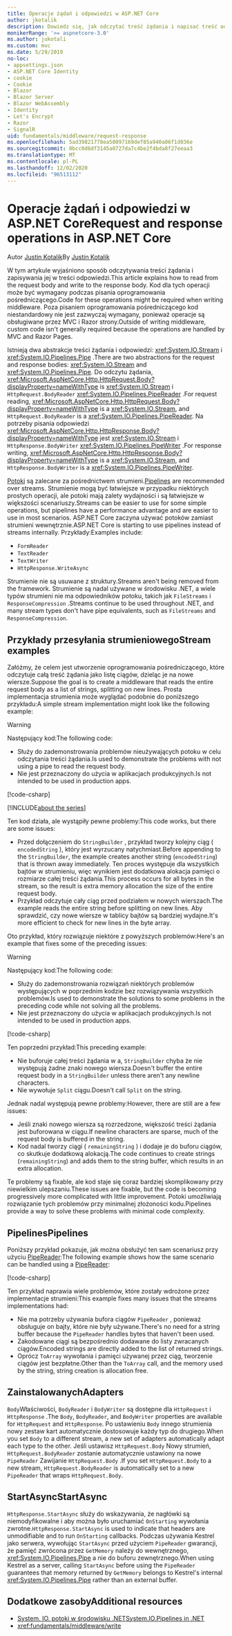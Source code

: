 ```yaml
---
title: Operacje żądań i odpowiedzi w ASP.NET Core
author: jkotalik
description: Dowiedz się, jak odczytać treść żądania i napisać treść odpowiedzi w ASP.NET Core.
monikerRange: '>= aspnetcore-3.0'
ms.author: jukotali
ms.custom: mvc
ms.date: 5/29/2019
no-loc:
- appsettings.json
- ASP.NET Core Identity
- cookie
- Cookie
- Blazor
- Blazor Server
- Blazor WebAssembly
- Identity
- Let's Encrypt
- Razor
- SignalR
uid: fundamentals/middleware/request-response
ms.openlocfilehash: 5ad39821778ea58097169def85a940a06f1d036e
ms.sourcegitcommit: 0bcc0d6df3145a0727da7c4be2f4bda8f27eeaa3
ms.translationtype: MT
ms.contentlocale: pl-PL
ms.lasthandoff: 12/02/2020
ms.locfileid: "96513112"
---
```

# <a name="request-and-response-operations-in-aspnet-core"></a><span data-ttu-id="d7011-103">Operacje żądań i odpowiedzi w ASP.NET Core</span><span class="sxs-lookup"><span data-stu-id="d7011-103">Request and response operations in ASP.NET Core</span></span>

<span data-ttu-id="d7011-104">Autor [Justin Kotalik](https://github.com/jkotalik)</span><span class="sxs-lookup"><span data-stu-id="d7011-104">By [Justin Kotalik](https://github.com/jkotalik)</span></span>

<span data-ttu-id="d7011-105">W tym artykule wyjaśniono sposób odczytywania treści żądania i zapisywania jej w treści odpowiedzi.</span><span class="sxs-lookup"><span data-stu-id="d7011-105">This article explains how to read from the request body and write to the response body.</span></span> <span data-ttu-id="d7011-106">Kod dla tych operacji może być wymagany podczas pisania oprogramowania pośredniczącego.</span><span class="sxs-lookup"><span data-stu-id="d7011-106">Code for these operations might be required when writing middleware.</span></span> <span data-ttu-id="d7011-107">Poza pisaniem oprogramowania pośredniczącego kod niestandardowy nie jest zazwyczaj wymagany, ponieważ operacje są obsługiwane przez MVC i Razor strony.</span><span class="sxs-lookup"><span data-stu-id="d7011-107">Outside of writing middleware, custom code isn't generally required because the operations are handled by MVC and Razor Pages.</span></span>

<span data-ttu-id="d7011-108">Istnieją dwa abstrakcje treści żądania i odpowiedzi: <xref:System.IO.Stream> i <xref:System.IO.Pipelines.Pipe> .</span><span class="sxs-lookup"><span data-stu-id="d7011-108">There are two abstractions for the request and response bodies: <xref:System.IO.Stream> and <xref:System.IO.Pipelines.Pipe>.</span></span> <span data-ttu-id="d7011-109">Do odczytu żądania, <xref:Microsoft.AspNetCore.Http.HttpRequest.Body?displayProperty=nameWithType> is <xref:System.IO.Stream> i `HttpRequest.BodyReader` <xref:System.IO.Pipelines.PipeReader> .</span><span class="sxs-lookup"><span data-stu-id="d7011-109">For request reading, <xref:Microsoft.AspNetCore.Http.HttpRequest.Body?displayProperty=nameWithType> is a <xref:System.IO.Stream>, and `HttpRequest.BodyReader` is a <xref:System.IO.Pipelines.PipeReader>.</span></span> <span data-ttu-id="d7011-110">Na potrzeby pisania odpowiedzi <xref:Microsoft.AspNetCore.Http.HttpResponse.Body?displayProperty=nameWithType> jest <xref:System.IO.Stream> i `HttpResponse.BodyWriter` <xref:System.IO.Pipelines.PipeWriter> .</span><span class="sxs-lookup"><span data-stu-id="d7011-110">For response writing, <xref:Microsoft.AspNetCore.Http.HttpResponse.Body?displayProperty=nameWithType> is a <xref:System.IO.Stream>, and `HttpResponse.BodyWriter` is a <xref:System.IO.Pipelines.PipeWriter>.</span></span>

<span data-ttu-id="d7011-111">[Potoki](/dotnet/standard/io/pipelines) są zalecane za pośrednictwem strumieni.</span><span class="sxs-lookup"><span data-stu-id="d7011-111">[Pipelines](/dotnet/standard/io/pipelines) are recommended over streams.</span></span> <span data-ttu-id="d7011-112">Strumienie mogą być łatwiejsze w przypadku niektórych prostych operacji, ale potoki mają zalety wydajności i są łatwiejsze w większości scenariuszy.</span><span class="sxs-lookup"><span data-stu-id="d7011-112">Streams can be easier to use for some simple operations, but pipelines have a performance advantage and are easier to use in most scenarios.</span></span> <span data-ttu-id="d7011-113">ASP.NET Core zaczyna używać potoków zamiast strumieni wewnętrznie.</span><span class="sxs-lookup"><span data-stu-id="d7011-113">ASP.NET Core is starting to use pipelines instead of streams internally.</span></span> <span data-ttu-id="d7011-114">Przykłady:</span><span class="sxs-lookup"><span data-stu-id="d7011-114">Examples include:</span></span>

* `FormReader`
* `TextReader`
* `TextWriter`
* `HttpResponse.WriteAsync`

<span data-ttu-id="d7011-115">Strumienie nie są usuwane z struktury.</span><span class="sxs-lookup"><span data-stu-id="d7011-115">Streams aren't being removed from the framework.</span></span> <span data-ttu-id="d7011-116">Strumienie są nadal używane w środowisku .NET, a wiele typów strumieni nie ma odpowiedników potoku, takich jak `FileStreams` i `ResponseCompression` .</span><span class="sxs-lookup"><span data-stu-id="d7011-116">Streams continue to be used throughout .NET, and many stream types don't have pipe equivalents, such as `FileStreams` and `ResponseCompression`.</span></span>

## <a name="stream-examples"></a><span data-ttu-id="d7011-117">Przykłady przesyłania strumieniowego</span><span class="sxs-lookup"><span data-stu-id="d7011-117">Stream examples</span></span>

<!-- see "fundamentals\middleware\request-response\static\TestPipes.JPG for testing sample -->

<span data-ttu-id="d7011-118">Załóżmy, że celem jest utworzenie oprogramowania pośredniczącego, które odczytuje całą treść żądania jako listę ciągów, dzieląc je na nowe wiersze.</span><span class="sxs-lookup"><span data-stu-id="d7011-118">Suppose the goal is to create a middleware that reads the entire request body as a list of strings, splitting on new lines.</span></span> <span data-ttu-id="d7011-119">Prosta implementacja strumienia może wyglądać podobnie do poniższego przykładu:</span><span class="sxs-lookup"><span data-stu-id="d7011-119">A simple stream implementation might look like the following example:</span></span>

> [!WARNING]
> <span data-ttu-id="d7011-120">Następujący kod:</span><span class="sxs-lookup"><span data-stu-id="d7011-120">The following code:</span></span>
> * <span data-ttu-id="d7011-121">Służy do zademonstrowania problemów nieużywających potoku w celu odczytania treści żądania.</span><span class="sxs-lookup"><span data-stu-id="d7011-121">Is used to demonstrate the problems with not using a pipe to read the request body.</span></span>
> * <span data-ttu-id="d7011-122">Nie jest przeznaczony do użycia w aplikacjach produkcyjnych.</span><span class="sxs-lookup"><span data-stu-id="d7011-122">Is not intended to be used in production apps.</span></span>

[!code-csharp[](request-response/samples/3.x/RequestResponseSample/Startup.cs?name=GetListOfStringsFromStream)]

[!INCLUDE[about the series](~/includes/code-comments-loc.md)]

<span data-ttu-id="d7011-123">Ten kod działa, ale wystąpiły pewne problemy:</span><span class="sxs-lookup"><span data-stu-id="d7011-123">This code works, but there are some issues:</span></span>

* <span data-ttu-id="d7011-124">Przed dołączeniem do `StringBuilder` , przykład tworzy kolejny ciąg ( `encodedString` ), który jest wyrzucany natychmiast.</span><span class="sxs-lookup"><span data-stu-id="d7011-124">Before appending to the `StringBuilder`, the example creates another string (`encodedString`) that is thrown away immediately.</span></span> <span data-ttu-id="d7011-125">Ten proces występuje dla wszystkich bajtów w strumieniu, więc wynikiem jest dodatkowa alokacja pamięci o rozmiarze całej treści żądania.</span><span class="sxs-lookup"><span data-stu-id="d7011-125">This process occurs for all bytes in the stream, so the result is extra memory allocation the size of the entire request body.</span></span>
* <span data-ttu-id="d7011-126">Przykład odczytuje cały ciąg przed podziałem w nowych wierszach.</span><span class="sxs-lookup"><span data-stu-id="d7011-126">The example reads the entire string before splitting on new lines.</span></span> <span data-ttu-id="d7011-127">Aby sprawdzić, czy nowe wiersze w tablicy bajtów są bardziej wydajne.</span><span class="sxs-lookup"><span data-stu-id="d7011-127">It's more efficient to check for new lines in the byte array.</span></span>

<span data-ttu-id="d7011-128">Oto przykład, który rozwiązuje niektóre z powyższych problemów:</span><span class="sxs-lookup"><span data-stu-id="d7011-128">Here's an example that fixes some of the preceding issues:</span></span>

> [!WARNING]
> <span data-ttu-id="d7011-129">Następujący kod:</span><span class="sxs-lookup"><span data-stu-id="d7011-129">The following code:</span></span>
> * <span data-ttu-id="d7011-130">Służy do zademonstrowania rozwiązań niektórych problemów występujących w poprzednim kodzie bez rozwiązywania wszystkich problemów.</span><span class="sxs-lookup"><span data-stu-id="d7011-130">Is used to demonstrate the solutions to some problems in the preceding code while not solving all the problems.</span></span>
> * <span data-ttu-id="d7011-131">Nie jest przeznaczony do użycia w aplikacjach produkcyjnych.</span><span class="sxs-lookup"><span data-stu-id="d7011-131">Is not intended to be used in production apps.</span></span>

[!code-csharp[](request-response/samples/3.x/RequestResponseSample/Startup.cs?name=GetListOfStringsFromStreamMoreEfficient)]

<span data-ttu-id="d7011-132">Ten poprzedni przykład:</span><span class="sxs-lookup"><span data-stu-id="d7011-132">This preceding example:</span></span>

* <span data-ttu-id="d7011-133">Nie buforuje całej treści żądania w a, `StringBuilder` chyba że nie występują żadne znaki nowego wiersza.</span><span class="sxs-lookup"><span data-stu-id="d7011-133">Doesn't buffer the entire request body in a `StringBuilder` unless there aren't any newline characters.</span></span>
* <span data-ttu-id="d7011-134">Nie wywołuje `Split` ciągu.</span><span class="sxs-lookup"><span data-stu-id="d7011-134">Doesn't call `Split` on the string.</span></span>

<span data-ttu-id="d7011-135">Jednak nadal występują pewne problemy:</span><span class="sxs-lookup"><span data-stu-id="d7011-135">However, there are still are a few issues:</span></span>

* <span data-ttu-id="d7011-136">Jeśli znaki nowego wiersza są rozrzedzone, większość treści żądania jest buforowana w ciągu.</span><span class="sxs-lookup"><span data-stu-id="d7011-136">If newline characters are sparse, much of the request body is buffered in the string.</span></span>
* <span data-ttu-id="d7011-137">Kod nadal tworzy ciągi ( `remainingString` ) i dodaje je do buforu ciągów, co skutkuje dodatkową alokacją.</span><span class="sxs-lookup"><span data-stu-id="d7011-137">The code continues to create strings (`remainingString`) and adds them to the string buffer, which results in an extra allocation.</span></span>

<span data-ttu-id="d7011-138">Te problemy są fixable, ale kod staje się coraz bardziej skomplikowany przy niewielkim ulepszaniu.</span><span class="sxs-lookup"><span data-stu-id="d7011-138">These issues are fixable, but the code is becoming progressively more complicated with little improvement.</span></span> <span data-ttu-id="d7011-139">Potoki umożliwiają rozwiązanie tych problemów przy minimalnej złożoności kodu.</span><span class="sxs-lookup"><span data-stu-id="d7011-139">Pipelines provide a way to solve these problems with minimal code complexity.</span></span>

## <a name="pipelines"></a><span data-ttu-id="d7011-140">Pipelines</span><span class="sxs-lookup"><span data-stu-id="d7011-140">Pipelines</span></span>

<span data-ttu-id="d7011-141">Poniższy przykład pokazuje, jak można obsłużyć ten sam scenariusz przy użyciu [PipeReader](/dotnet/standard/io/pipelines#pipe):</span><span class="sxs-lookup"><span data-stu-id="d7011-141">The following example shows how the same scenario can be handled using a [PipeReader](/dotnet/standard/io/pipelines#pipe):</span></span>

[!code-csharp[](request-response/samples/3.x/RequestResponseSample/Startup.cs?name=GetListOfStringFromPipe)]

<span data-ttu-id="d7011-142">Ten przykład naprawia wiele problemów, które zostały wdrożone przez implementacje strumieni:</span><span class="sxs-lookup"><span data-stu-id="d7011-142">This example fixes many issues that the streams implementations had:</span></span>

* <span data-ttu-id="d7011-143">Nie ma potrzeby używania bufora ciągów `PipeReader` , ponieważ obsługuje on bajty, które nie były używane.</span><span class="sxs-lookup"><span data-stu-id="d7011-143">There's no need for a string buffer because the `PipeReader` handles bytes that haven't been used.</span></span>
* <span data-ttu-id="d7011-144">Zakodowane ciągi są bezpośrednio dodawane do listy zwracanych ciągów.</span><span class="sxs-lookup"><span data-stu-id="d7011-144">Encoded strings are directly added to the list of returned strings.</span></span>
* <span data-ttu-id="d7011-145">Oprócz `ToArray` wywołania i pamięci używanej przez ciąg, tworzenie ciągów jest bezpłatne.</span><span class="sxs-lookup"><span data-stu-id="d7011-145">Other than the `ToArray` call, and the memory used by the string, string creation is allocation free.</span></span>

## <a name="adapters"></a><span data-ttu-id="d7011-146">Zainstalowanych</span><span class="sxs-lookup"><span data-stu-id="d7011-146">Adapters</span></span>

<span data-ttu-id="d7011-147">`Body`Właściwości, `BodyReader` i `BodyWriter` są dostępne dla `HttpRequest` i `HttpResponse` .</span><span class="sxs-lookup"><span data-stu-id="d7011-147">The `Body`, `BodyReader`, and `BodyWriter` properties are available for `HttpRequest` and `HttpResponse`.</span></span> <span data-ttu-id="d7011-148">Po ustawieniu `Body` innego strumienia nowy zestaw kart automatycznie dostosowuje każdy typ do drugiego.</span><span class="sxs-lookup"><span data-stu-id="d7011-148">When you set `Body` to a different stream, a new set of adapters automatically adapt each type to the other.</span></span> <span data-ttu-id="d7011-149">Jeśli ustawisz `HttpRequest.Body` Nowy strumień, `HttpRequest.BodyReader` zostanie automatycznie ustawiony na nowe `PipeReader` Zawijanie `HttpRequest.Body` .</span><span class="sxs-lookup"><span data-stu-id="d7011-149">If you set `HttpRequest.Body` to a new stream, `HttpRequest.BodyReader` is automatically set to a new `PipeReader` that wraps `HttpRequest.Body`.</span></span>

## <a name="startasync"></a><span data-ttu-id="d7011-150">StartAsync</span><span class="sxs-lookup"><span data-stu-id="d7011-150">StartAsync</span></span>

<span data-ttu-id="d7011-151">`HttpResponse.StartAsync` służy do wskazywania, że nagłówki są niemodyfikowalne i aby można było uruchamiać `OnStarting` wywołania zwrotne.</span><span class="sxs-lookup"><span data-stu-id="d7011-151">`HttpResponse.StartAsync` is used to indicate that headers are unmodifiable and to run `OnStarting` callbacks.</span></span> <span data-ttu-id="d7011-152">Podczas używania Kestrel jako serwera, wywołując `StartAsync` przed użyciem `PipeReader` gwarancji, że pamięć zwrócona przez `GetMemory` należy do wewnętrznego, <xref:System.IO.Pipelines.Pipe> a nie do buforu zewnętrznego.</span><span class="sxs-lookup"><span data-stu-id="d7011-152">When using Kestrel as a server, calling `StartAsync` before using the `PipeReader` guarantees that memory returned by `GetMemory` belongs to Kestrel's internal <xref:System.IO.Pipelines.Pipe> rather than an external buffer.</span></span>

## <a name="additional-resources"></a><span data-ttu-id="d7011-153">Dodatkowe zasoby</span><span class="sxs-lookup"><span data-stu-id="d7011-153">Additional resources</span></span>

* [<span data-ttu-id="d7011-154">System. IO. potoki w środowisku .NET</span><span class="sxs-lookup"><span data-stu-id="d7011-154">System.IO.Pipelines in .NET</span></span>](/dotnet/standard/io/pipelines)
* <xref:fundamentals/middleware/write>

<!-- Test with Postman or other tool. See image in static directory. -->
